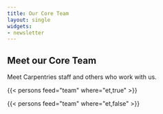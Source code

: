 ```yaml
---
title: Our Core Team
layout: single
widgets:
- newsletter
---
```



## Meet our Core Team

Meet Carpentries staff and others who work with us.

{{< persons feed="team" where="et,true" >}}

{{< persons feed="team" where="et,false" >}}